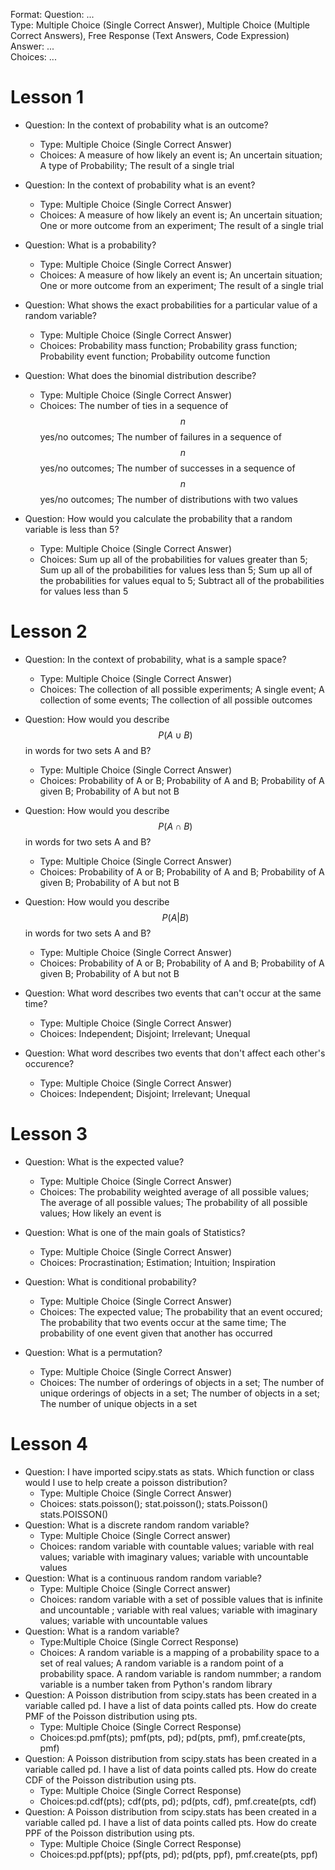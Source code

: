 Format:
Question: ...  
Type: Multiple Choice (Single Correct Answer),  Multiple Choice (Multiple Correct Answers), Free Response (Text Answers, Code Expression)
Answer: ...  
Choices: ...  

# Lesson 1

- Question: In the context of probability what is an outcome?
  - Type: Multiple Choice (Single Correct Answer)
  - Choices: A measure of how likely an event is; An uncertain situation; A type of Probability; The result of a single trial

- Question: In the context of probability what is an event?
  - Type: Multiple Choice (Single Correct Answer)
  - Choices: A measure of how likely an event is; An uncertain situation; One or more outcome from an experiment; The result of a single trial

- Question: What is a probability?
  - Type: Multiple Choice (Single Correct Answer)
  - Choices: A measure of how likely an event is; An uncertain situation; One or more outcome from an experiment; The result of a single trial

- Question: What shows the exact probabilities for a particular value of a random variable?
  - Type: Multiple Choice (Single Correct Answer)
  - Choices: Probability mass function; Probability grass function; Probability event function; Probability outcome function

- Question: What does the binomial distribution describe?
  - Type: Multiple Choice (Single Correct Answer)
  - Choices: The number of ties in a sequence of $$n$$ yes/no outcomes; The number of failures in a sequence of $$n$$ yes/no outcomes; The number of successes in a sequence of $$n$$ yes/no outcomes; The number of distributions with two values

- Question: How would you calculate the probability that a random variable is less than 5?
  - Type: Multiple Choice (Single Correct Answer)
  - Choices: Sum up all of the probabilities for values greater than 5; Sum up all of the probabilities for values less than 5; Sum up all of the probabilities for values equal to 5; Subtract all of the probabilities for values less than 5


# Lesson 2

- Question: In the context of probability, what is a sample space?
  - Type: Multiple Choice (Single Correct Answer)
  - Choices: The collection of all possible experiments; A single event; A collection of some events; The collection of all possible outcomes

- Question: How would you describe $$P(A \cup B)$$ in words for two sets A and B?
  - Type: Multiple Choice (Single Correct Answer)
  - Choices: Probability of A or B; Probability of A and B; Probability of A given B; Probability of A but not B

- Question: How would you describe $$P(A \cap B)$$ in words for two sets A and B?
  - Type: Multiple Choice (Single Correct Answer)
  - Choices: Probability of A or B; Probability of A and B; Probability of A given B; Probability of A but not B

- Question: How would you describe $$P(A|B)$$ in words for two sets A and B?
  - Type: Multiple Choice (Single Correct Answer)
  - Choices: Probability of A or B; Probability of A and B; Probability of A given B; Probability of A but not B

- Question: What word describes two events that can't occur at the same time?
  - Type: Multiple Choice (Single Correct Answer)
  - Choices: Independent; Disjoint; Irrelevant; Unequal

- Question: What word describes two events that don't affect each other's occurence?
  - Type: Multiple Choice (Single Correct Answer)
  - Choices: Independent; Disjoint; Irrelevant; Unequal

# Lesson 3

- Question: What is the expected value?
  - Type: Multiple Choice (Single Correct Answer)
  - Choices: The probability weighted average of all possible values; The average of all possible values; The probability of all possible values; How likely an event is

- Question: What is one of the main goals of Statistics?
  - Type: Multiple Choice (Single Correct Answer)
  - Choices: Procrastination; Estimation; Intuition; Inspiration

- Question: What is conditional probability?
  - Type: Multiple Choice (Single Correct Answer)
  - Choices: The expected value; The probability that an event occured; The probability that two events occur at the same time; The probability of one event given that another has occurred

- Question: What is a permutation?
  - Type: Multiple Choice (Single Correct Answer)
  - Choices: The number of orderings of objects in a set; The number of unique orderings of objects in a set; The number of objects in a set; The number of unique objects in a set 


# Lesson 4
- Question: I have imported scipy.stats as stats. Which function or class would I use to help create a poisson distribution?
  - Type: Multiple Choice (Single Correct Answer)
  - Choices: stats.poisson(); stat.poisson(); stats.Poisson() stats.POISSON()
- Question: What is a discrete random random variable?
  - Type: Multiple Choice (Single Correct answer)
  - Choices: random variable with countable values; variable with real values; variable with imaginary values; variable with uncountable values
- Question: What is a continuous random random variable?
  - Type: Multiple Choice (Single Correct answer)
  - Choices: random variable with a set of possible values that is infinite and uncountable ; variable with real values; variable with imaginary values; variable with uncountable values
- Question: What is a random variable?
  - Type:Multiple Choice (Single Correct Response)
  - Choices: A random variable is a mapping of a probability space to a set of real values; A random variable is a random point of a probability space. A random variable is random nummber; a random variable is a number taken from Python's random library
- Question: A Poisson distribution from scipy.stats has been created in a variable called pd. I have a list of data points called pts. How do create PMF of the Poisson distribution using pts.
  - Type: Multiple Choice (Single Correct Response)
  - Choices:pd.pmf(pts); pmf(pts, pd); pd(pts, pmf), pmf.create(pts, pmf)
- Question: A Poisson distribution from scipy.stats has been created in a variable called pd. I have a list of data points called pts. How do create CDF of the Poisson distribution using pts.
  - Type: Multiple Choice (Single Correct Response)
  - Choices:pd.cdf(pts); cdf(pts, pd); pd(pts, cdf), pmf.create(pts, cdf)
- Question: A Poisson distribution from scipy.stats has been created in a variable called pd. I have a list of data points called pts. How do create PPF of the Poisson distribution using pts.
  - Type: Multiple Choice (Single Correct Response)
  - Choices:pd.ppf(pts); ppf(pts, pd); pd(pts, ppf), pmf.create(pts, ppf)
